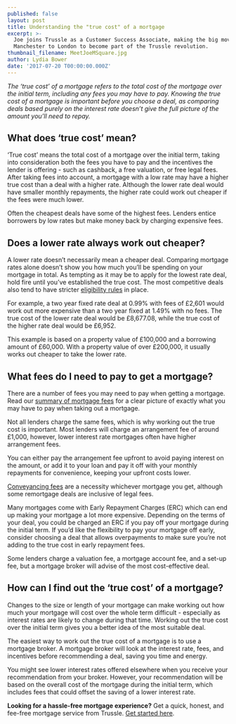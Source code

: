 ```yaml
---
published: false
layout: post
title: Understanding the "true cost" of a mortgage
excerpt: >-
  Joe joins Trussle as a Customer Success Associate, making the big move from
  Manchester to London to become part of the Trussle revolution.  
thumbnail_filename: MeetJoeMSquare.jpg
author: Lydia Bower
date: '2017-07-20 T00:00:00.000Z'
---
```

_The ‘true cost’ of a mortgage refers to the total cost of the mortgage over the initial term, including any fees you may have to pay. Knowing the true cost of a mortgage is important before you choose a deal, as comparing deals based purely on the interest rate doesn’t give the full picture of the amount you’ll need to repay._ 


## What does ‘true cost’ mean?
‘True cost’ means the total cost of a mortgage over the initial term, taking into consideration both the fees you have to pay and the incentives the lender is offering - such as cashback, a free valuation, or free legal fees. After taking fees into account, a mortgage with a low rate may have a higher true cost than a deal with a higher rate. Although the lower rate deal would have smaller monthly repayments, the higher rate could work out cheaper if the fees were much lower. 

Often the cheapest deals have some of the highest fees. Lenders entice borrowers by low rates but make money back by charging expensive fees.  


## Does a lower rate always work out cheaper?
A lower rate doesn’t necessarily mean a cheaper deal. Comparing mortgage rates alone doesn’t show you how much you’ll be spending on your mortgage in total. As tempting as it may be to apply for the lowest rate deal, hold fire until you’ve established the true cost. The most competitive deals also tend to have stricter [eligibility rules](https://trussle.com/blog/understanding-mortgage-eligibility-and-suitablity "eligibility rules") in place. 

For example, a two year fixed rate deal at 0.99% with fees of £2,601 would work out more expensive than a two year fixed at 1.49% with no fees. The true cost of the lower rate deal would be £8,677.08, while the true cost of the higher rate deal would be £6,952. 

This example is based on a property value of £100,000 and a borrowing amount of £60,000. With a property value of over £200,000, it usually works out cheaper to take the lower rate.


## What fees do I need to pay to get a mortgage? 
There are a number of fees you may need to pay when getting a mortgage. Read our [summary of mortgage fees](https://trussle.com/blog/fees-getting-a-mortgage#summary-of-mortgage-fees "mortgage fees summary") for a clear picture of exactly what you may have to pay when taking out a mortgage.

Not all lenders charge the same fees, which is why working out the true cost is important. Most lenders will charge an arrangement fee of around £1,000, however, lower interest rate mortgages often have higher arrangement fees. 

You can either pay the arrangement fee upfront to avoid paying interest on the amount, or add it to your loan and pay it off with your monthly repayments for convenience, keeping your upfront costs lower. 

[Conveyancing fees](https://trussle.com/blog/conveyancing-process-explained#how-much-does-conveyancing-cost "Conveyancing fees") are a necessity whichever mortgage you get, although some remortgage deals are inclusive of legal fees. 

Many mortgages come with Early Repayment Charges (ERC) which can end up making your mortgage a lot more expensive. Depending on the terms of your deal, you could be charged an ERC if you pay off your mortgage during the initial term. If you’d like the flexibility to pay your mortgage off early, consider choosing a deal that allows overpayments to make sure you’re not adding to the true cost in early repayment fees. 

Some lenders charge a valuation fee, a mortgage account fee, and a set-up fee, but a mortgage broker will advise of the most cost-effective deal. 


## How can I find out the ‘true cost’ of a mortgage?
Changes to the size or length of your mortgage can make working out how much your mortgage will cost over the whole term difficult - especially as interest rates are likely to change during that time. Working out the true cost over the initial term gives you a better idea of the most suitable deal.  
 
The easiest way to work out the true cost of a mortgage is to use a mortgage broker. A mortgage broker will look at the interest rate, fees, and incentives before recommending a deal, saving you time and energy. 

You might see lower interest rates offered elsewhere when you receive your recommendation from your broker. However, your recommendation will be based on the overall cost of the mortgage during the initial term, which includes fees that could offset the saving of a lower interest rate. 
 

**Looking for a hassle-free mortgage experience?**
Get a quick, honest, and fee-free mortgage service from Trussle. [Get started here](https://trussle.com/?utm_source=blog&utm_medium=get-started-cta "Get started").





